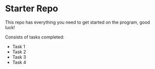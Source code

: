 # Starter Repo
This repo has everything you need to get started on the program, good luck!

Consists of tasks completed: 
- Task 1
- Task 2
- Task 3
- Task 4
